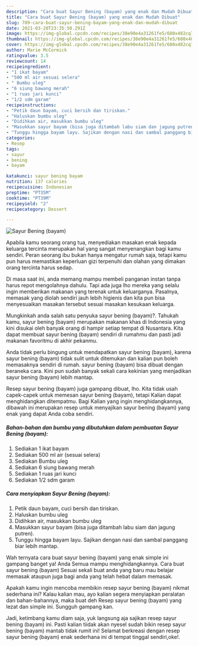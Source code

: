 ```yaml
---
description: "Cara buat Sayur Bening (bayam) yang enak dan Mudah Dibuat"
title: "Cara buat Sayur Bening (bayam) yang enak dan Mudah Dibuat"
slug: 789-cara-buat-sayur-bening-bayam-yang-enak-dan-mudah-dibuat
date: 2021-03-20T23:35:50.291Z
image: https://img-global.cpcdn.com/recipes/38e90e4a31261fe5/680x482cq70/sayur-bening-bayam-foto-resep-utama.jpg
thumbnail: https://img-global.cpcdn.com/recipes/38e90e4a31261fe5/680x482cq70/sayur-bening-bayam-foto-resep-utama.jpg
cover: https://img-global.cpcdn.com/recipes/38e90e4a31261fe5/680x482cq70/sayur-bening-bayam-foto-resep-utama.jpg
author: Marie McCormick
ratingvalue: 3.5
reviewcount: 14
recipeingredient:
- "1 ikat bayam"
- "500 ml air sesuai selera"
- " Bumbu uleg"
- "6 siung bawang merah"
- "1 ruas jari kunci"
- "1/2 sdm garam"
recipeinstructions:
- "Petik daun bayam, cuci bersih dan tiriskan."
- "Haluskan bumbu uleg"
- "Didihkan air, masukkan bumbu uleg"
- "Masukkan sayur bayam (bisa juga ditambah labu siam dan jagung putren)."
- "Tunggu hingga bayam layu. Sajikan dengan nasi dan sambal panggang biar lebih mantap."
categories:
- Resep
tags:
- sayur
- bening
- bayam

katakunci: sayur bening bayam 
nutrition: 137 calories
recipecuisine: Indonesian
preptime: "PT35M"
cooktime: "PT39M"
recipeyield: "2"
recipecategory: Dessert

---
```



![Sayur Bening (bayam)](https://img-global.cpcdn.com/recipes/38e90e4a31261fe5/680x482cq70/sayur-bening-bayam-foto-resep-utama.jpg)

Apabila kamu seorang orang tua, menyediakan masakan enak kepada keluarga tercinta merupakan hal yang sangat menyenangkan bagi kamu sendiri. Peran seorang ibu bukan hanya mengatur rumah saja, tetapi kamu pun harus memastikan keperluan gizi terpenuhi dan olahan yang dimakan orang tercinta harus sedap.

Di masa  saat ini, anda memang mampu membeli panganan instan tanpa harus repot mengolahnya dahulu. Tapi ada juga lho mereka yang selalu ingin memberikan makanan yang terenak untuk keluarganya. Pasalnya, memasak yang diolah sendiri jauh lebih higienis dan kita pun bisa menyesuaikan masakan tersebut sesuai masakan kesukaan keluarga. 



Mungkinkah anda salah satu penyuka sayur bening (bayam)?. Tahukah kamu, sayur bening (bayam) merupakan makanan khas di Indonesia yang kini disukai oleh banyak orang di hampir setiap tempat di Nusantara. Kita dapat membuat sayur bening (bayam) sendiri di rumahmu dan pasti jadi makanan favoritmu di akhir pekanmu.

Anda tidak perlu bingung untuk mendapatkan sayur bening (bayam), karena sayur bening (bayam) tidak sulit untuk ditemukan dan kalian pun boleh memasaknya sendiri di rumah. sayur bening (bayam) bisa dibuat dengan beraneka cara. Kini pun sudah banyak sekali cara kekinian yang menjadikan sayur bening (bayam) lebih mantap.

Resep sayur bening (bayam) juga gampang dibuat, lho. Kita tidak usah capek-capek untuk memesan sayur bening (bayam), tetapi Kalian dapat menghidangkan ditempatmu. Bagi Kalian yang ingin menghidangkannya, dibawah ini merupakan resep untuk menyajikan sayur bening (bayam) yang enak yang dapat Anda coba sendiri.

<!--inarticleads1-->

##### Bahan-bahan dan bumbu yang dibutuhkan dalam pembuatan Sayur Bening (bayam):

1. Sediakan 1 ikat bayam
1. Sediakan 500 ml air (sesuai selera)
1. Sediakan  Bumbu uleg
1. Sediakan 6 siung bawang merah
1. Sediakan 1 ruas jari kunci
1. Sediakan 1/2 sdm garam




<!--inarticleads2-->

##### Cara menyiapkan Sayur Bening (bayam):

1. Petik daun bayam, cuci bersih dan tiriskan.
1. Haluskan bumbu uleg
1. Didihkan air, masukkan bumbu uleg
1. Masukkan sayur bayam (bisa juga ditambah labu siam dan jagung putren).
1. Tunggu hingga bayam layu. Sajikan dengan nasi dan sambal panggang biar lebih mantap.




Wah ternyata cara buat sayur bening (bayam) yang enak simple ini gampang banget ya! Anda Semua mampu menghidangkannya. Cara buat sayur bening (bayam) Sesuai sekali buat anda yang baru mau belajar memasak ataupun juga bagi anda yang telah hebat dalam memasak.

Apakah kamu ingin mencoba membikin resep sayur bening (bayam) nikmat sederhana ini? Kalau kalian mau, ayo kalian segera menyiapkan peralatan dan bahan-bahannya, maka buat deh Resep sayur bening (bayam) yang lezat dan simple ini. Sungguh gampang kan. 

Jadi, ketimbang kamu diam saja, yuk langsung aja sajikan resep sayur bening (bayam) ini. Pasti kalian tiidak akan nyesel sudah bikin resep sayur bening (bayam) mantab tidak rumit ini! Selamat berkreasi dengan resep sayur bening (bayam) enak sederhana ini di tempat tinggal sendiri,oke!.

